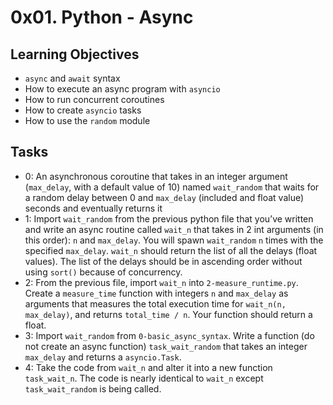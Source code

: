 # 0x01. Python - Async
## Learning Objectives
- `async` and `await` syntax
- How to execute an async program with `asyncio`
- How to run concurrent coroutines
- How to create `asyncio` tasks
- How to use the `random` module
## Tasks
- 0: An asynchronous coroutine that takes in an integer argument (`max_delay`, with a default value of 10) named `wait_random` that waits for a random delay between 0 and `max_delay` (included and float value) seconds and eventually returns it
- 1: Import `wait_random` from the previous python file that you’ve written and write an async routine called `wait_n` that takes in 2 int arguments (in this order): `n` and `max_delay`. You will spawn `wait_random` `n` times with the specified `max_delay`. `wait_n` should return the list of all the delays (float values). The list of the delays should be in ascending order without using `sort()` because of concurrency.
- 2: From the previous file, import `wait_n` into `2-measure_runtime.py`. Create a `measure_time` function with integers `n` and `max_delay` as arguments that measures the total execution time for `wait_n(n, max_delay)`, and returns `total_time / n`. Your function should return a float.
- 3: Import `wait_random` from `0-basic_async_syntax`. Write a function (do not create an async function) `task_wait_random` that takes an integer `max_delay` and returns a `asyncio.Task`.
- 4: Take the code from `wait_n` and alter it into a new function `task_wait_n`. The code is nearly identical to `wait_n` except `task_wait_random` is being called.
